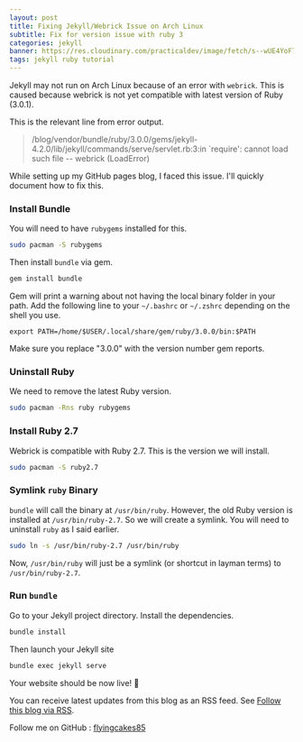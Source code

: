 ```yaml
---
layout: post
title: Fixing Jekyll/Webrick Issue on Arch Linux
subtitle: Fix for version issue with ruby 3
categories: jekyll
banner: https://res.cloudinary.com/practicaldev/image/fetch/s--wUE4YoF7--/c_imagga_scale,f_auto,fl_progressive,h_420,q_auto,w_1000/https://dev-to-uploads.s3.amazonaws.com/uploads/articles/6tybpuxfd06olr6eiuge.png
tags: jekyll ruby tutorial
---
```


Jekyll may not run on Arch Linux because of an error with `webrick`. This is caused because webrick is not yet compatible with latest version of Ruby (3.0.1).

This is the relevant line from error output.

> /blog/vendor/bundle/ruby/3.0.0/gems/jekyll-4.2.0/lib/jekyll/commands/serve/servlet.rb:3:in `require': cannot load such file -- webrick (LoadError)

While setting up my GitHub pages blog, I faced this issue. I'll quickly document how to fix this.

### Install Bundle

You will need to have `rubygems` installed for this.

```sh
sudo pacman -S rubygems
```

Then install `bundle` via gem.

```sh
gem install bundle
```

Gem will print a warning about not having the local binary folder in your path. Add the following line to your `~/.bashrc` or `~/.zshrc` depending on the shell you use.

```
export PATH=/home/$USER/.local/share/gem/ruby/3.0.0/bin:$PATH
```

Make sure you replace "3.0.0" with the version number gem reports.

### Uninstall Ruby

We need to remove the latest Ruby version.

```sh
sudo pacman -Rns ruby rubygems
```

### Install Ruby 2.7

Webrick is compatible with Ruby 2.7. This is the version we will install.

```sh
sudo pacman -S ruby2.7
```

### Symlink `ruby` Binary

`bundle` will call the binary at `/usr/bin/ruby`. However, the old Ruby version is installed at `/usr/bin/ruby-2.7`. So we will create a symlink. You will need to uninstall `ruby` as I said earlier.

```sh
sudo ln -s /usr/bin/ruby-2.7 /usr/bin/ruby
```

Now, `/usr/bin/ruby` will just be a symlink (or shortcut in layman terms) to `/usr/bin/ruby-2.7`.

### Run `bundle`

Go to your Jekyll project directory. Install the dependencies.

```sh
bundle install
```

Then launch your Jekyll site

```sh
bundle exec jekyll serve
```

Your website should be now live! 🚀

You can receive latest updates from this blog as an RSS feed. See [Follow this blog via RSS](/blog/website/2021/05/23/follow-this-blog.html).

Follow me on GitHub : [flyingcakes85](https://github.com/flyingcakes85)
